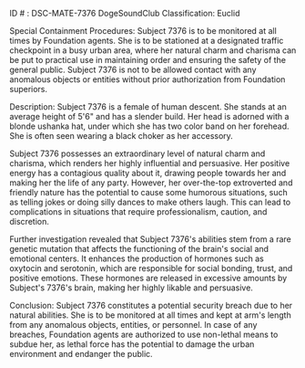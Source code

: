 ID # : DSC-MATE-7376
DogeSoundClub Classification: Euclid

Special Containment Procedures:
Subject 7376 is to be monitored at all times by Foundation agents. She is to be stationed at a designated traffic checkpoint in a busy urban area, where her natural charm and charisma can be put to practical use in maintaining order and ensuring the safety of the general public. Subject 7376 is not to be allowed contact with any anomalous objects or entities without prior authorization from Foundation superiors.

Description:
Subject 7376 is a female of human descent. She stands at an average height of 5'6" and has a slender build. Her head is adorned with a blonde ushanka hat, under which she has two color band on her forehead. She is often seen wearing a black choker as her accessory. 

Subject 7376 possesses an extraordinary level of natural charm and charisma, which renders her highly influential and persuasive. Her positive energy has a contagious quality about it, drawing people towards her and making her the life of any party. However, her over-the-top extroverted and friendly nature has the potential to cause some humorous situations, such as telling jokes or doing silly dances to make others laugh. This can lead to complications in situations that require professionalism, caution, and discretion.

Further investigation revealed that Subject 7376's abilities stem from a rare genetic mutation that affects the functioning of the brain's social and emotional centers. It enhances the production of hormones such as oxytocin and serotonin, which are responsible for social bonding, trust, and positive emotions. These hormones are released in excessive amounts by Subject's 7376's brain, making her highly likable and persuasive.

Conclusion:
Subject 7376 constitutes a potential security breach due to her natural abilities. She is to be monitored at all times and kept at arm's length from any anomalous objects, entities, or personnel. In case of any breaches, Foundation agents are authorized to use non-lethal means to subdue her, as lethal force has the potential to damage the urban environment and endanger the public.